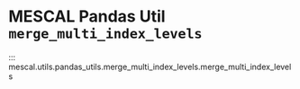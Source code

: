 # MESCAL Pandas Util `merge_multi_index_levels`

::: mescal.utils.pandas_utils.merge_multi_index_levels.merge_multi_index_levels